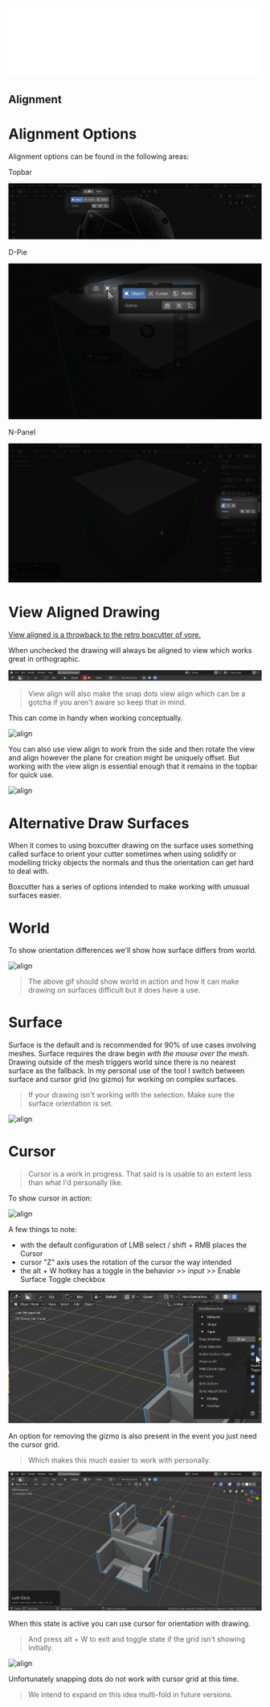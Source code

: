 ![header](img/banner.gif)

## Alignment

# Alignment Options

Alignment options can be found in the following areas:

Topbar

![align](img/align/a1.png)

D-Pie

![align](img/align/a2.png)

N-Panel

![align](img/align/a3.png)

# View Aligned Drawing

[View aligned is a throwback to the retro boxcutter of yore.](https://masterxeon1001.com/2016/04/26/box-cutter-guide-v1/)

When unchecked the drawing will always be aligned to view which works great in orthographic.

![align](img/align/a4.png)

> View align will also make the snap dots view align which can be a gotcha if you aren't aware so keep that in mind.

This can come in handy when working conceptually.

![align](img/align/a5.gif)

You can also use view align to work from the side and then rotate the view and align however the plane for creation might be uniquely offset. But working with the view align is essential enough that it remains in the topbar for quick use.

![align](img/align/a6.gif)

# Alternative Draw Surfaces

When it comes to using boxcutter drawing on the surface uses something called surface to orient your cutter sometimes when using solidify or modelling tricky objects the normals and thus the orientation can get hard to deal with.

Boxcutter has a series of options intended to make working with unusual surfaces easier.

# World

To show orientation differences we'll show how surface differs from world.

![align](img/align/a7.gif)

> The above gif should show world in action and how it can make drawing on surfaces difficult but it does have a use.

# Surface

Surface is the default and is recommended for 90% of use cases involving meshes. Surface requires the draw begin *with the mouse over the mesh*. Drawing outside of the mesh triggers world since there is no nearest surface as the fallback. In my personal use of the tool I switch between surface and cursor grid (no gizmo) for working on complex surfaces.

> If your drawing isn't working with the selection. Make sure the surface orientation is set.

![align](img/align/a8.gif)

# Cursor

> Cursor is a work in progress. That said is is usable to an extent less than what I'd personally like.

To show cursor in action:

![align](img/align/a9.gif)

A few things to note:

- with the default configuration of LMB select / shift + RMB places the Cursor
- cursor "Z" axis uses the rotation of the cursor the way intended
- the alt + W hotkey has a toggle in the behavior >> input >> Enable Surface Toggle checkbox

![align](img/align/a10.png)

An option for removing the gizmo is also present in the event you just need the cursor grid.

> Which makes this much easier to work with personally.

![align](img/align/a11.gif)

When this state is active you can use cursor for orientation with drawing.

> And press alt + W to exit and toggle state if the grid isn't showing initially.

![align](img/align/a12.gif)

Unfortunately snapping dots do not work with cursor grid at this time.

> We intend to expand on this idea multi-fold in future versions.
